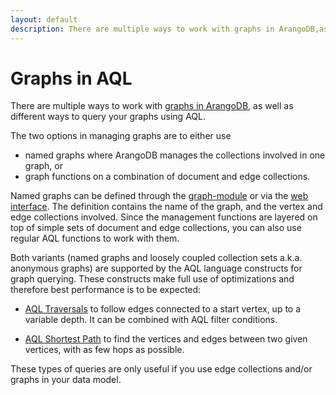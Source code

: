 ```yaml
---
layout: default
description: There are multiple ways to work with graphs in ArangoDB,as well as different ways to query your graphs using AQL
---
```

Graphs in AQL
=============

There are multiple ways to work with [graphs in ArangoDB](../manual/graphs.html),
as well as different ways to query your graphs using AQL.

The two options in managing graphs are to either use

- named graphs where ArangoDB manages the collections involved in one graph, or
- graph functions on a combination of document and edge collections.

Named graphs can be defined through the [graph-module](../manual/graphs-generalgraphs.html)
or via the [web interface](../manual/administration-webinterface.html).
The definition contains the name of the graph, and the vertex and edge collections
involved. Since the management functions are layered on top of simple sets of
document and edge collections, you can also use regular AQL functions to work with them. 

Both variants (named graphs and loosely coupled collection sets a.k.a. anonymous graphs)
are supported by the AQL language constructs for graph querying. These constructs
make full use of optimizations and therefore best performance is to be expected:

- [AQL Traversals](graphs-traversals.html) to follow edges connected to a start vertex,
  up to a variable depth. It can be combined with AQL filter conditions.

- [AQL Shortest Path](graphs-shortestpath.html) to find the vertices and edges between two
  given vertices, with as few hops as possible.

These types of queries are only useful if you use edge collections and/or graphs in
your data model.
